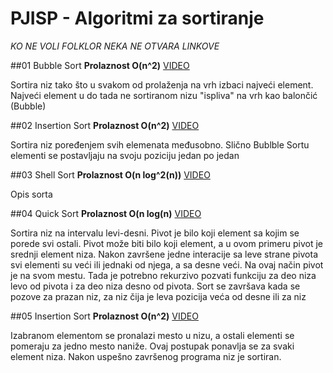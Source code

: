 # PJISP - Algoritmi za sortiranje

*KO NE VOLI FOLKLOR NEKA NE OTVARA LINKOVE* 

##01 Bubble Sort
**Prolaznost O(n^2)**
[VIDEO](https://youtu.be/lyZQPjUT5B4)

Sortira niz tako što u svakom od prolaženja na vrh izbaci najveći element. Najveći element u do tada ne sortiranom nizu "ispliva" na vrh kao balončić (Bubble)

##02 Insertion Sort
**Prolaznost O(n^2)**
[VIDEO](https://youtu.be/ROalU379l3U)

Sortira niz poređenjem svih elemenata međusobno. Slično Bublble Sortu elementi se postavljaju na svoju poziciju jedan po jedan

##03 Shell Sort
**Prolaznost O(n log^2(n))**
[VIDEO](https://youtu.be/CmPA7zE8mx0)

Opis sorta

##04 Quick Sort
**Prolaznost O(n log(n)**
[VIDEO](https://youtu.be/Fj5SuEuaPhc)

Sortira niz na intervalu levi-desni. Pivot je bilo koji element sa kojim se porede svi ostali. Pivot može biti bilo koji element, a u ovom primeru pivot je srednji element niza. Nakon završene jedne interacije sa leve strane pivota svi elementi su veći ili jednaki od njega, a sa desne veći. Na ovaj način pivot je na svom mestu. Tada je potrebno rekurzivo pozvati funkciju za deo niza levo od pivota i za deo niza desno od pivota. Sort se završava kada se pozove za prazan niz, za niz čija je leva pozicija veća od desne ili za niz 

##05 Insertion Sort
**Prolaznost O(n^2)**
[VIDEO](https://youtu.be/ROalU379l3U)

Izabranom elementom se pronalazi mesto u nizu, a ostali elementi se pomeraju za jedno mesto naniže. Ovaj postupak ponavlja se za svaki element niza. Nakon uspešno završenog programa niz je sortiran.
